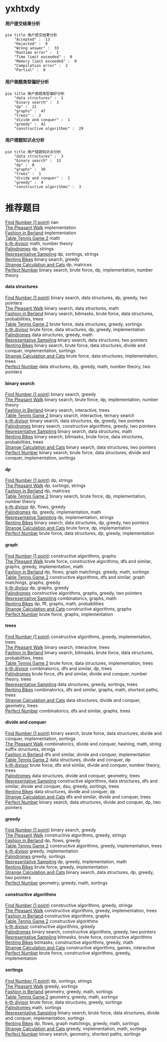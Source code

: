 # yxhtxdy
<!-- tabs:start -->
#### **用户提交结果分析**

```mermaid
pie title 用户提交结果分析
    "Accepted" :  13
    "Rejected" :  0
    "Wrong answer" :  33
    "Runtime error" :  1
    "Time limit exceeded" :  0
    "Memory limit exceeded" :  0
    "Compilation error" :  2
    "Partial" :  0
```
#### **用户做题类型偏好分析**

```mermaid
pie title 用户做题类型偏好分析
    "data structures" :  1
    "binary search" :  3
    "dp" :  21
    "graphs" :  47
    "trees" :  2
    "divide and conquer" :  1
    "greedy" :  42
    "constructive algorithms" :  29
```
#### **用户错题知识点分析**

```mermaid
pie title 用户错题知识点分析
    "data structures" :  3
    "binary search" :  13
    "dp" :  0
    "graphs" :  30
    "trees" :  1
    "divide and conquer" :  1
    "greedy" :  4
    "constructive algorithms" :  3
```
<!-- tabs:end -->
# 推荐题目
[Find Number (1 point)](https://codeforces.com/contest/1164/problem/G)		nan		  
[The Pleasant Walk](http://codeforces.com/problemset/problem/1090/M)		implementation		  
[Fashion in Berland](http://codeforces.com/problemset/problem/691/A)		implementation		  
[Table Tennis Game 2](http://codeforces.com/problemset/problem/765/C)		math		  
[k-th divisor](http://codeforces.com/problemset/problem/762/A)		math,
                        number theory		  
[Palindromes](http://codeforces.com/problemset/problem/137/D)		dp,
                        strings		  
[Representative Sampling](http://codeforces.com/problemset/problem/178/F2)		dp,
                        sortings,
                        strings		  
[Renting Bikes](http://codeforces.com/problemset/problem/363/D)		binary search,
                        greedy		  
[Strange Calculation and Cats](http://codeforces.com/problemset/problem/593/E)		dp,
                        matrices		  
[Perfect Number](http://codeforces.com/problemset/problem/919/B)		binary search,
                        brute force,
                        dp,
                        implementation,
                        number theory		  
<!-- tabs:start -->
#### **data structures**
[Find Number (1 point)](http://codeforces.com/problemset/problem/1492/C)		binary search,
                        data structures,
                        dp,
                        greedy,
                        two pointers		  
[The Pleasant Walk](http://codeforces.com/problemset/problem/1490/G)		binary search,
                        data structures,
                        math		  
[Fashion in Berland](http://codeforces.com/problemset/problem/1479/D)		binary search,
                        bitmasks,
                        brute force,
                        data structures,
                        probabilities,
                        trees		  
[Table Tennis Game 2](http://codeforces.com/problemset/problem/1497/A)		brute force,
                        data structures,
                        greedy,
                        sortings		  
[k-th divisor](http://codeforces.com/problemset/problem/1491/C)		brute force,
                        data structures,
                        dp,
                        greedy,
                        implementation		  
[Palindromes](http://codeforces.com/problemset/problem/1492/B)		data structures,
                        greedy,
                        math		  
[Representative Sampling](http://codeforces.com/problemset/problem/1436/E)		binary search,
                        data structures,
                        two pointers		  
[Renting Bikes](http://codeforces.com/problemset/problem/1461/D)		binary search,
                        brute force,
                        data structures,
                        divide and conquer,
                        implementation,
                        sortings		  
[Strange Calculation and Cats](http://codeforces.com/problemset/problem/1511/C)		brute force,
                        data structures,
                        implementation,
                        trees		  
[Perfect Number](http://codeforces.com/problemset/problem/1497/E1)		data structures,
                        dp,
                        greedy,
                        math,
                        number theory,
                        two pointers		  
#### **binary search**
[Find Number (1 point)](http://codeforces.com/problemset/problem/363/D)		binary search,
                        greedy		  
[The Pleasant Walk](http://codeforces.com/problemset/problem/919/B)		binary search,
                        brute force,
                        dp,
                        implementation,
                        number theory		  
[Fashion in Berland](http://codeforces.com/problemset/problem/1129/E)		binary search,
                        interactive,
                        trees		  
[Table Tennis Game 2](https://codeforces.com/contest/1480/problem/C)		binary search,
                        interactive,
                        ternary search		  
[k-th divisor](http://codeforces.com/problemset/problem/1492/C)		binary search,
                        data structures,
                        dp,
                        greedy,
                        two pointers		  
[Palindromes](http://codeforces.com/problemset/problem/1463/D)		binary search,
                        constructive algorithms,
                        greedy,
                        two pointers		  
[Representative Sampling](http://codeforces.com/problemset/problem/1490/G)		binary search,
                        data structures,
                        math		  
[Renting Bikes](http://codeforces.com/problemset/problem/1479/D)		binary search,
                        bitmasks,
                        brute force,
                        data structures,
                        probabilities,
                        trees		  
[Strange Calculation and Cats](http://codeforces.com/problemset/problem/1436/E)		binary search,
                        data structures,
                        two pointers		  
[Perfect Number](http://codeforces.com/problemset/problem/1461/D)		binary search,
                        brute force,
                        data structures,
                        divide and conquer,
                        implementation,
                        sortings		  
#### **dp**
[Find Number (1 point)](http://codeforces.com/problemset/problem/137/D)		dp,
                        strings		  
[The Pleasant Walk](http://codeforces.com/problemset/problem/178/F2)		dp,
                        sortings,
                        strings		  
[Fashion in Berland](http://codeforces.com/problemset/problem/593/E)		dp,
                        matrices		  
[Table Tennis Game 2](http://codeforces.com/problemset/problem/919/B)		binary search,
                        brute force,
                        dp,
                        implementation,
                        number theory		  
[k-th divisor](http://codeforces.com/problemset/problem/1368/H1)		dp,
                        flows,
                        greedy		  
[Palindromes](https://codeforces.com/contest/918/problem/C)		dp,
                        greedy,
                        implementation,
                        math		  
[Representative Sampling](http://codeforces.com/problemset/problem/1462/B)		dp,
                        implementation,
                        strings		  
[Renting Bikes](http://codeforces.com/problemset/problem/1492/C)		binary search,
                        data structures,
                        dp,
                        greedy,
                        two pointers		  
[Strange Calculation and Cats](https://codeforces.com/contest/1457/problem/C)		brute force,
                        dp,
                        implementation		  
[Perfect Number](http://codeforces.com/problemset/problem/1491/C)		brute force,
                        data structures,
                        dp,
                        greedy,
                        implementation		  
#### **graph**
[Find Number (1 point)](http://codeforces.com/problemset/problem/819/E)		constructive algorithms,
                        graphs		  
[The Pleasant Walk](http://codeforces.com/problemset/problem/1487/C)		brute force,
                        constructive algorithms,
                        dfs and similar,
                        graphs,
                        greedy,
                        implementation,
                        math		  
[Fashion in Berland](http://codeforces.com/problemset/problem/1437/C)		dp,
                        flows,
                        graph matchings,
                        greedy,
                        math,
                        sortings		  
[Table Tennis Game 2](http://codeforces.com/problemset/problem/1470/D)		constructive algorithms,
                        dfs and similar,
                        graph matchings,
                        graphs,
                        greedy		  
[k-th divisor](http://codeforces.com/problemset/problem/1476/C)		dp,
                        graphs,
                        greedy		  
[Palindromes](http://codeforces.com/problemset/problem/1304/D)		constructive algorithms,
                        graphs,
                        greedy,
                        two pointers		  
[Representative Sampling](http://codeforces.com/problemset/problem/1475/C)		combinatorics,
                        graphs,
                        math		  
[Renting Bikes](http://codeforces.com/problemset/problem/553/E)		dp,
                        fft,
                        graphs,
                        math,
                        probabilities		  
[Strange Calculation and Cats](http://codeforces.com/problemset/problem/1495/C)		constructive algorithms,
                        graphs		  
[Perfect Number](http://codeforces.com/problemset/problem/1510/K)		brute force,
                        graphs,
                        implementation		  
#### **trees**
[Find Number (1 point)](https://codeforces.com/contest/828/problem/D)		constructive algorithms,
                        greedy,
                        implementation,
                        trees		  
[The Pleasant Walk](http://codeforces.com/problemset/problem/1129/E)		binary search,
                        interactive,
                        trees		  
[Fashion in Berland](http://codeforces.com/problemset/problem/1479/D)		binary search,
                        bitmasks,
                        brute force,
                        data structures,
                        probabilities,
                        trees		  
[Table Tennis Game 2](http://codeforces.com/problemset/problem/1511/C)		brute force,
                        data structures,
                        implementation,
                        trees		  
[k-th divisor](http://codeforces.com/problemset/problem/1499/F)		combinatorics,
                        dfs and similar,
                        dp,
                        trees		  
[Palindromes](http://codeforces.com/problemset/problem/1491/E)		brute force,
                        dfs and similar,
                        divide and conquer,
                        number theory,
                        trees		  
[Representative Sampling](http://codeforces.com/problemset/problem/1466/D)		data structures,
                        greedy,
                        sortings,
                        trees		  
[Renting Bikes](http://codeforces.com/problemset/problem/1495/D)		combinatorics,
                        dfs and similar,
                        graphs,
                        math,
                        shortest paths,
                        trees		  
[Strange Calculation and Cats](http://codeforces.com/problemset/problem/1303/G)		data structures,
                        divide and conquer,
                        geometry,
                        trees		  
[Perfect Number](http://codeforces.com/problemset/problem/1454/E)		combinatorics,
                        dfs and similar,
                        graphs,
                        trees		  
#### **divide and conquer**
[Find Number (1 point)](http://codeforces.com/problemset/problem/1461/D)		binary search,
                        brute force,
                        data structures,
                        divide and conquer,
                        implementation,
                        sortings		  
[The Pleasant Walk](http://codeforces.com/problemset/problem/1466/G)		combinatorics,
                        divide and conquer,
                        hashing,
                        math,
                        string suffix structures,
                        strings		  
[Fashion in Berland](http://codeforces.com/problemset/problem/1490/D)		dfs and similar,
                        divide and conquer,
                        implementation		  
[Table Tennis Game 2](https://codeforces.com/contest/1483/problem/C)		data structures,
                        divide and conquer,
                        dp		  
[k-th divisor](http://codeforces.com/problemset/problem/1491/E)		brute force,
                        dfs and similar,
                        divide and conquer,
                        number theory,
                        trees		  
[Palindromes](http://codeforces.com/problemset/problem/1303/G)		data structures,
                        divide and conquer,
                        geometry,
                        trees		  
[Representative Sampling](http://codeforces.com/problemset/problem/1494/D)		constructive algorithms,
                        data structures,
                        dfs and similar,
                        divide and conquer,
                        dsu,
                        greedy,
                        sortings,
                        trees		  
[Renting Bikes](http://codeforces.com/problemset/problem/1482/E)		data structures,
                        divide and conquer,
                        dp		  
[Strange Calculation and Cats](http://codeforces.com/problemset/problem/566/C)		dfs and similar,
                        divide and conquer,
                        trees		  
[Perfect Number](http://codeforces.com/problemset/problem/1428/F)		binary search,
                        data structures,
                        divide and conquer,
                        dp,
                        two pointers		  
#### **greedy**
[Find Number (1 point)](http://codeforces.com/problemset/problem/363/D)		binary search,
                        greedy		  
[The Pleasant Walk](http://codeforces.com/problemset/problem/625/B)		constructive algorithms,
                        greedy,
                        strings		  
[Fashion in Berland](http://codeforces.com/problemset/problem/1368/H1)		dp,
                        flows,
                        greedy		  
[Table Tennis Game 2](https://codeforces.com/contest/828/problem/D)		constructive algorithms,
                        greedy,
                        implementation,
                        trees		  
[k-th divisor](http://codeforces.com/problemset/problem/1150/A)		greedy,
                        implementation		  
[Palindromes](http://codeforces.com/problemset/problem/1358/B)		greedy,
                        sortings		  
[Representative Sampling](https://codeforces.com/contest/918/problem/C)		dp,
                        greedy,
                        implementation,
                        math		  
[Renting Bikes](http://codeforces.com/problemset/problem/1491/A)		brute force,
                        greedy,
                        implementation		  
[Strange Calculation and Cats](http://codeforces.com/problemset/problem/1492/C)		binary search,
                        data structures,
                        dp,
                        greedy,
                        two pointers		  
[Perfect Number](https://codeforces.com/contest/1496/problem/C)		geometry,
                        greedy,
                        math,
                        sortings		  
#### **constructive algorithms**
[Find Number (1 point)](http://codeforces.com/problemset/problem/625/B)		constructive algorithms,
                        greedy,
                        strings		  
[The Pleasant Walk](https://codeforces.com/contest/828/problem/D)		constructive algorithms,
                        greedy,
                        implementation,
                        trees		  
[Fashion in Berland](http://codeforces.com/problemset/problem/819/E)		constructive algorithms,
                        graphs		  
[Table Tennis Game 2](https://codeforces.com/contest/1173/problem/F)		constructive algorithms		  
[k-th divisor](http://codeforces.com/problemset/problem/1493/A)		constructive algorithms,
                        greedy		  
[Palindromes](http://codeforces.com/problemset/problem/1463/D)		binary search,
                        constructive algorithms,
                        greedy,
                        two pointers		  
[Representative Sampling](https://codeforces.com/contest/1456/problem/B)		bitmasks,
                        brute force,
                        constructive algorithms		  
[Renting Bikes](http://codeforces.com/problemset/problem/1492/D)		bitmasks,
                        constructive algorithms,
                        greedy,
                        math		  
[Strange Calculation and Cats](https://codeforces.com/contest/1504/problem/D)		constructive algorithms,
                        games,
                        interactive		  
[Perfect Number](https://codeforces.com/contest/1483/problem/A)		brute force,
                        constructive algorithms,
                        greedy,
                        implementation		  
#### **sortings**
[Find Number (1 point)](http://codeforces.com/problemset/problem/178/F2)		dp,
                        sortings,
                        strings		  
[The Pleasant Walk](http://codeforces.com/problemset/problem/1358/B)		greedy,
                        sortings		  
[Fashion in Berland](https://codeforces.com/contest/1496/problem/C)		geometry,
                        greedy,
                        math,
                        sortings		  
[Table Tennis Game 2](http://codeforces.com/problemset/problem/1495/A)		geometry,
                        greedy,
                        math,
                        sortings		  
[k-th divisor](http://codeforces.com/problemset/problem/1497/A)		brute force,
                        data structures,
                        greedy,
                        sortings		  
[Palindromes](http://codeforces.com/problemset/problem/1427/A)		math,
                        sortings		  
[Representative Sampling](http://codeforces.com/problemset/problem/1461/D)		binary search,
                        brute force,
                        data structures,
                        divide and conquer,
                        implementation,
                        sortings		  
[Renting Bikes](http://codeforces.com/problemset/problem/1437/C)		dp,
                        flows,
                        graph matchings,
                        greedy,
                        math,
                        sortings		  
[Strange Calculation and Cats](http://codeforces.com/problemset/problem/1473/A)		greedy,
                        implementation,
                        math,
                        sortings		  
[Perfect Number](http://codeforces.com/problemset/problem/1486/B)		binary search,
                        geometry,
                        shortest paths,
                        sortings		  
<!-- tabs:end -->
